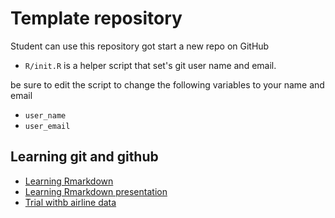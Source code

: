 # Template repository

Student can use this repository got start a new repo on GitHub

- `R/init.R` is a helper script that set's git user name and email.

be sure to edit the script to change the following variables to your name and email

- `user_name`
- `user_email`

## Learning git and github

- [Learning Rmarkdown](Learning_Rmarkdown_v2.html)
- [Learning Rmarkdown presentation](markdownpresentation.html)
- [Trial withb airline data](DomesticAirlines.html)